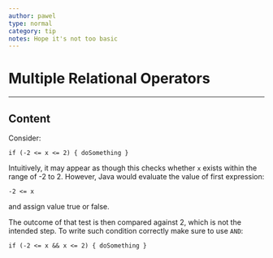 ```yaml
---
author: pawel
type: normal
category: tip
notes: Hope it's not too basic
---
```


# Multiple Relational Operators


---

## Content

Consider:

```plain-text
if (-2 <= x <= 2) { doSomething }
```

Intuitively, it may appear as though this checks whether `x` exists within the range of -2 to 2. However, Java would evaluate the value of first expression:

```plain-text
-2 <= x
```

and assign value true or false. 

The outcome of that test is then compared against 2, which is not the intended step. To write such condition correctly make sure to use `AND`:

```plain-text
if (-2 <= x && x <= 2) { doSomething }
```
 
